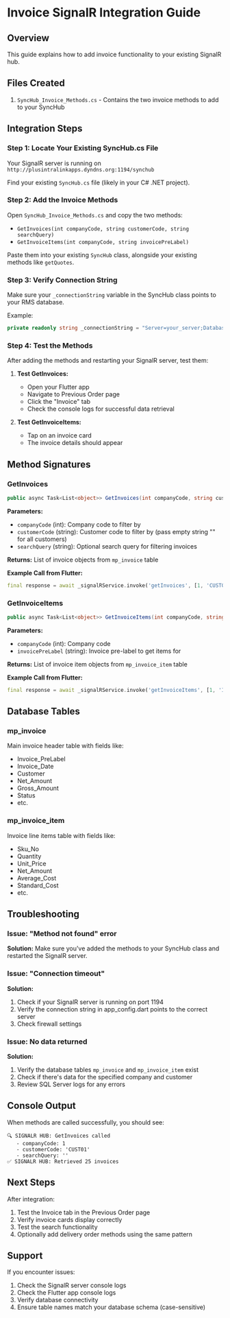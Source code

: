 # Invoice SignalR Integration Guide

## Overview
This guide explains how to add invoice functionality to your existing SignalR hub.

## Files Created
1. `SyncHub_Invoice_Methods.cs` - Contains the two invoice methods to add to your SyncHub

## Integration Steps

### Step 1: Locate Your Existing SyncHub.cs File
Your SignalR server is running on `http://plusintralinkapps.dyndns.org:1194/synchub`

Find your existing `SyncHub.cs` file (likely in your C# .NET project).

### Step 2: Add the Invoice Methods

Open `SyncHub_Invoice_Methods.cs` and copy the two methods:
- `GetInvoices(int companyCode, string customerCode, string searchQuery)`
- `GetInvoiceItems(int companyCode, string invoicePreLabel)`

Paste them into your existing `SyncHub` class, alongside your existing methods like `getQuotes`.

### Step 3: Verify Connection String

Make sure your `_connectionString` variable in the SyncHub class points to your RMS database.

Example:
```csharp
private readonly string _connectionString = "Server=your_server;Database=RMS;User Id=your_user;Password=your_password;";
```

### Step 4: Test the Methods

After adding the methods and restarting your SignalR server, test them:

1. **Test GetInvoices:**
   - Open your Flutter app
   - Navigate to Previous Order page
   - Click the "Invoice" tab
   - Check the console logs for successful data retrieval

2. **Test GetInvoiceItems:**
   - Tap on an invoice card
   - The invoice details should appear

## Method Signatures

### GetInvoices
```csharp
public async Task<List<object>> GetInvoices(int companyCode, string customerCode, string searchQuery)
```

**Parameters:**
- `companyCode` (int): Company code to filter by
- `customerCode` (string): Customer code to filter by (pass empty string "" for all customers)
- `searchQuery` (string): Optional search query for filtering invoices

**Returns:** List of invoice objects from `mp_invoice` table

**Example Call from Flutter:**
```dart
final response = await _signalRService.invoke('getInvoices', [1, 'CUST01', '']);
```

### GetInvoiceItems
```csharp
public async Task<List<object>> GetInvoiceItems(int companyCode, string invoicePreLabel)
```

**Parameters:**
- `companyCode` (int): Company code
- `invoicePreLabel` (string): Invoice pre-label to get items for

**Returns:** List of invoice item objects from `mp_invoice_item` table

**Example Call from Flutter:**
```dart
final response = await _signalRService.invoke('getInvoiceItems', [1, 'INV-2024-001']);
```

## Database Tables

### mp_invoice
Main invoice header table with fields like:
- Invoice_PreLabel
- Invoice_Date
- Customer
- Net_Amount
- Gross_Amount
- Status
- etc.

### mp_invoice_item
Invoice line items table with fields like:
- Sku_No
- Quantity
- Unit_Price
- Net_Amount
- Average_Cost
- Standard_Cost
- etc.

## Troubleshooting

### Issue: "Method not found" error
**Solution:** Make sure you've added the methods to your SyncHub class and restarted the SignalR server.

### Issue: "Connection timeout"
**Solution:** 
1. Check if your SignalR server is running on port 1194
2. Verify the connection string in app_config.dart points to the correct server
3. Check firewall settings

### Issue: No data returned
**Solution:**
1. Verify the database tables `mp_invoice` and `mp_invoice_item` exist
2. Check if there's data for the specified company and customer
3. Review SQL Server logs for any errors

## Console Output

When methods are called successfully, you should see:
```
🔍 SIGNALR HUB: GetInvoices called
   - companyCode: 1
   - customerCode: 'CUST01'
   - searchQuery: ''
✅ SIGNALR HUB: Retrieved 25 invoices
```

## Next Steps

After integration:
1. Test the Invoice tab in the Previous Order page
2. Verify invoice cards display correctly
3. Test the search functionality
4. Optionally add delivery order methods using the same pattern

## Support

If you encounter issues:
1. Check the SignalR server console logs
2. Check the Flutter app console logs
3. Verify database connectivity
4. Ensure table names match your database schema (case-sensitive)
